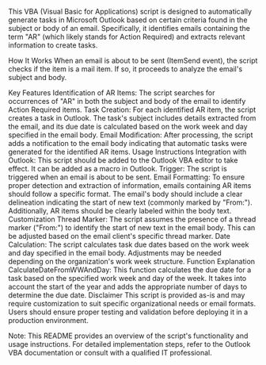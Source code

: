 This VBA (Visual Basic for Applications) script is designed to automatically generate tasks in Microsoft Outlook based on certain criteria found in the subject or body of an email. Specifically, it identifies emails containing the term "AR" (which likely stands for Action Required) and extracts relevant information to create tasks.

How It Works
When an email is about to be sent (ItemSend event), the script checks if the item is a mail item. If so, it proceeds to analyze the email's subject and body.

Key Features
Identification of AR Items: The script searches for occurrences of "AR" in both the subject and body of the email to identify Action Required items.
Task Creation: For each identified AR item, the script creates a task in Outlook. The task's subject includes details extracted from the email, and its due date is calculated based on the work week and day specified in the email body.
Email Modification: After processing, the script adds a notification to the email body indicating that automatic tasks were generated for the identified AR items.
Usage Instructions
Integration with Outlook: This script should be added to the Outlook VBA editor to take effect. It can be added as a macro in Outlook.
Trigger: The script is triggered when an email is about to be sent.
Email Formatting: To ensure proper detection and extraction of information, emails containing AR items should follow a specific format. The email's body should include a clear delineation indicating the start of new text (commonly marked by "From:"). Additionally, AR items should be clearly labeled within the body text.
Customization
Thread Marker: The script assumes the presence of a thread marker ("From:") to identify the start of new text in the email body. This can be adjusted based on the email client's specific thread marker.
Date Calculation: The script calculates task due dates based on the work week and day specified in the email body. Adjustments may be needed depending on the organization's work week structure.
Function Explanation
CalculateDateFromWWAndDay: This function calculates the due date for a task based on the specified work week and day of the week. It takes into account the start of the year and adds the appropriate number of days to determine the due date.
Disclaimer
This script is provided as-is and may require customization to suit specific organizational needs or email formats. Users should ensure proper testing and validation before deploying it in a production environment.

Note: This README provides an overview of the script's functionality and usage instructions. For detailed implementation steps, refer to the Outlook VBA documentation or consult with a qualified IT professional.







